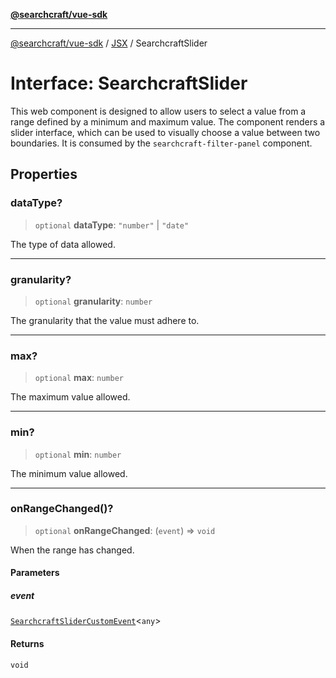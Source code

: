 [**@searchcraft/vue-sdk**](/reference/sdk/js-vue/README.md)

***

[@searchcraft/vue-sdk](/reference/sdk/js-vue/globals.md) / [JSX](/reference/sdk/js-vue/namespaces/JSX/README.md) / SearchcraftSlider

# Interface: SearchcraftSlider

This web component is designed to allow users to select a value from a range defined by a minimum and maximum value.
The component renders a slider interface, which can be used to visually choose a value between two boundaries.
It is consumed by the `searchcraft-filter-panel` component.

## Properties

### dataType?

> `optional` **dataType**: `"number"` \| `"date"`

The type of data allowed.

***

### granularity?

> `optional` **granularity**: `number`

The granularity that the value must adhere to.

***

### max?

> `optional` **max**: `number`

The maximum value allowed.

***

### min?

> `optional` **min**: `number`

The minimum value allowed.

***

### onRangeChanged()?

> `optional` **onRangeChanged**: (`event`) => `void`

When the range has changed.

#### Parameters

##### event

[`SearchcraftSliderCustomEvent`](/reference/sdk/js-vue/interfaces/SearchcraftSliderCustomEvent.md)\<`any`\>

#### Returns

`void`

